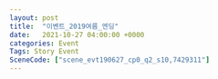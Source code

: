 ```yaml
---
layout: post
title:  "이벤트_2019여름_엔딩"
date:   2021-10-27 04:00:00 +0000
categories: Event
Tags: Story Event
SceneCode: ["scene_evt190627_cp0_q2_s10,7429311"]
---
```

